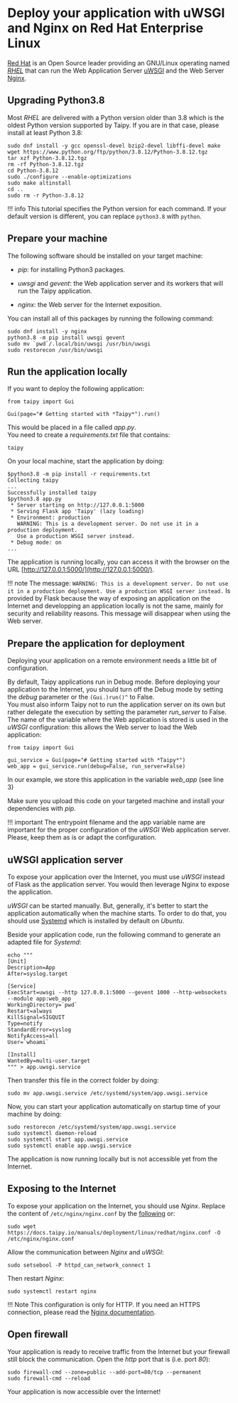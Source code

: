 # Deploy your application with uWSGI and Nginx on Red Hat Enterprise Linux

[Red Hat](https://www.redhat.com/) is an Open Source leader providing an GNU/Linux operating named
_[RHEL](https://www.redhat.com/en/technologies/linux-platforms/enterprise-linux)_ that can run the Web Application
Server [uWSGI](https://uwsgi-docs.readthedocs.io/en/latest/) and the Web Server [Nginx](https://nginx.org).


## Upgrading Python3.8

Most _RHEL_ are delivered with a Python version older than 3.8 which is the oldest Python version
supported by Taipy. If you are in that case, please install at least Python 3.8:
```
sudo dnf install -y gcc openssl-devel bzip2-devel libffi-devel make
wget https://www.python.org/ftp/python/3.8.12/Python-3.8.12.tgz
tar xzf Python-3.8.12.tgz
rm -rf Python-3.8.12.tgz
cd Python-3.8.12
sudo ./configure --enable-optimizations
sudo make altinstall
cd ..
sudo rm -r Python-3.8.12
```

!!! info
    This tutorial specifies the Python version for each command. If your default version is different, you can
    replace `python3.8` with `python`.


## Prepare your machine

The following software should be installed on your target machine:

- _pip_: for installing Python3 packages.

- _uwsgi_ and _gevent_: the Web application server and its workers that will run the Taipy application.

- _nginx_: the Web server for the Internet exposition.

You can install all of this packages by running the following command:
```
sudo dnf install -y nginx
python3.8 -m pip install uwsgi gevent
sudo mv `pwd`/.local/bin/uwsgi /usr/bin/uwsgi
sudo restorecon /usr/bin/uwsgi
```

## Run the application locally

If you want to deploy the following application:
```
from taipy import Gui

Gui(page="# Getting started with *Taipy*").run()
```

This would be placed in a file called _app.py_.<br>
You need to create a _requirements.txt_ file that contains:
```
taipy
```

On your local machine, start the application by doing:
```console
$python3.8 -m pip install -r requirements.txt
Collecting taipy
...
Successfully installed taipy
$python3.8 app.py
 * Server starting on http://127.0.0.1:5000
 * Serving Flask app 'Taipy' (lazy loading)
 * Environment: production
   WARNING: This is a development server. Do not use it in a production deployment.
   Use a production WSGI server instead.
 * Debug mode: on
...
```

The application is running locally, you can access it with the browser on the URL [http://127.0.0.1:5000/](http://127.0.0.1:5000/).

!!! note
    The message:
    ```
    WARNING: This is a development server. Do not use it in a production deployment.
    Use a production WSGI server instead.
    ```
    Is provided by Flask because the way of exposing an application on the Internet and
    developping an application locally is not the same, mainly for security and reliability reasons.
    This message will disappear when using the Web server.

## Prepare the application for deployment

Deploying your application on a remote environment needs a little bit of configuration.

By default, Taipy applications run in Debug mode. Before deploying your application to the Internet,
you should turn off the Debug mode by setting the _debug_ parameter or the `(Gui.)run()^` to False. <br>
You must also inform Taipy not to run the application server on its own but rather delegate the execution
by setting the parameter _run_server_ to False.<br>
The name of the variable where the Web application is stored is used in the _uWSGI_ configuration:
this allows the Web server to load the Web application:
```
from taipy import Gui

gui_service = Gui(page="# Getting started with *Taipy*")
web_app = gui_service.run(debug=False, run_server=False)
```
In our example, we store this application in the variable _web_app_ (see line 3)

Make sure you upload this code on your targeted machine and install your dependencies with _pip_.

!!! important
    The entrypoint filename and the app variable name are important for the proper configuration of
    the _uWSGI_ Web application server. Please, keep them as is or adapt the configuration.


## uWSGI application server

To expose your application over the Internet, you must use _uWSGI_ instead of Flask as the application server.
You would then leverage Nginx to expose the application.

_uWSGI_ can be started manually. But, generally, it's better to start the application automatically when the machine
starts. To order to do that, you should use [Systemd](https://systemd.io/) which is installed by default on _Ubuntu_.

Beside your application code, run the following command to generate an adapted file for _Systemd_:
```
echo """
[Unit]
Description=App
After=syslog.target

[Service]
ExecStart=uwsgi --http 127.0.0.1:5000 --gevent 1000 --http-websockets --module app:web_app
WorkingDirectory=`pwd`
Restart=always
KillSignal=SIGQUIT
Type=notify
StandardError=syslog
NotifyAccess=all
User=`whoami`

[Install]
WantedBy=multi-user.target
""" > app.uwsgi.service
```
Then transfer this file in the correct folder by doing:
```
sudo mv app.uwsgi.service /etc/systemd/system/app.uwsgi.service
```

Now, you can start your application automatically on startup time of your machine by doing:
```
sudo restorecon /etc/systemd/system/app.uwsgi.service
sudo systemctl daemon-reload
sudo systemctl start app.uwsgi.service
sudo systemctl enable app.uwsgi.service
```

The application is now running locally but is not accessible yet from the Internet.


## Exposing to the Internet

To expose your application on the Internet, you should use _Nginx_.
Replace the content of `/etc/nginx/nginx.conf` by the [following](./nginx.conf) or:
```
sudo wget https://docs.taipy.io/manuals/deployment/linux/redhat/nginx.conf -O /etc/nginx/nginx.conf
```

Allow the communication between _Nginx_ and _uWSGI_:
```
sudo setsebool -P httpd_can_network_connect 1
```
Then restart _Nginx_:
```
sudo systemctl restart nginx
```

!!! Note
    This configuration is only for HTTP. If you need an HTTPS connection, please read the [Nginx documentation](https://nginx.org/en/docs/http/configuring_https_servers.html).


## Open firewall

Your application is ready to receive traffic from the Internet but your firewall still block the communication.
Open the _http_ port that is (i.e. port _80_):
```
sudo firewall-cmd --zone=public --add-port=80/tcp --permanent
sudo firewall-cmd --reload
```

Your application is now accessible over the Internet!
